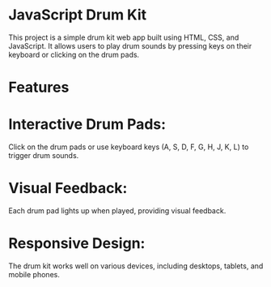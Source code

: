 # JavaScript Drum Kit
This project is a simple drum kit web app built using HTML, CSS, and JavaScript. It allows users to play drum sounds by pressing keys on their keyboard or clicking on the drum pads.

# Features
# Interactive Drum Pads: 
Click on the drum pads or use keyboard keys (A, S, D, F, G, H, J, K, L) to trigger drum sounds.
# Visual Feedback: 
Each drum pad lights up when played, providing visual feedback.
# Responsive Design: 
The drum kit works well on various devices, including desktops, tablets, and mobile phones.
